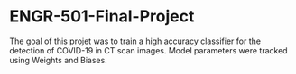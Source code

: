 # ENGR-501-Final-Project

The goal of this projet was to train a high accuracy classifier for the detection of COVID-19 in CT scan images. 
Model parameters were tracked using Weights and Biases. 

